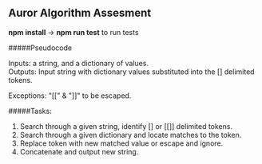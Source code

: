 ## Auror Algorithm Assesment

**npm install** -> **npm run test** to run tests

#####Pseudocode

Inputs: a string, and a dictionary of values.  
Outputs: Input string with dictionary values substituted into the [] delimited tokens.

Exceptions: "[[" & "]]" to be escaped.

#####Tasks:
1. Search through a given string, identify [] or [[]] delimited tokens.
2. Search through a given dictionary and locate matches to the token.
3. Replace token with new matched value or escape and ignore.
4. Concatenate and output new string.